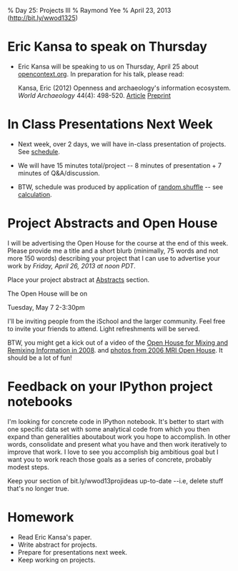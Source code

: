 % Day 25:  Projects III
% Raymond Yee 
% April 23, 2013  (<http://bit.ly/wwod1325>)

# Eric Kansa to speak on Thursday

* Eric Kansa will be speaking to us on Thursday, April 25 about [opencontext.org](http://opencontext.org/).
In preparation for his talk, please read:

    Kansa, Eric (2012) Openness and archaeology's information ecosystem. *World
    Archaeology* 44(4): 498-520.
    [Article](http://www.tandfonline.com/doi/full/10.1080/00438243.2012.737575)
    [Preprint](http://alexandriaarchive.org/blog/wp-content/uploads/2012/Kansa-Open-Archaeology-Self-Archive-Draft.pdf)

# In Class Presentations Next Week

* Next week, over 2 days, we will have in-class presentation of projects.  See [schedule](https://docs.google.com/a/berkeley.edu/document/d/1ZMZcai8k5YA-_re_ZWhdQFwTk0xmTbQP0UIaDlb72lE/edit#bookmark=id.rrx13a65j2j).

* We will have 15 minutes total/project -- 8 minutes of presentation + 7 minutes of Q&A/discussion. 

* BTW, schedule was produced by application of [random.shuffle](http://stackoverflow.com/a/2124370/7782) -- see [calculation](http://nbviewer.ipython.org/urls/raw.github.com/rdhyee/working-open-data/master/notebooks/Day_25_Project_Scheduling.ipynb).

# Project Abstracts and Open House

I will be advertising the Open House for the course at the end of this week. Please
provide me a title and a short blurb (minimally, 75 words and not more 150 words)
describing your project that I can use to advertise your work by *Friday,
April 26, 2013 at noon PDT*.

Place your project abstract at
[Abstracts](https://docs.google.com/a/berkeley.edu/document/d/1ZMZcai8k5YA-_re_ZWhdQFwTk0xmTbQP0UIaDlb72lE/edit#bookmark=id.zebdssfr8vuy)
section.

The Open House will be on 

Tuesday, May 7 2-3:30pm

I'll be inviting people from the iSchool and the larger community. Feel free to
invite your friends to attend. Light refreshments will be served.

BTW, you might get a kick out of a video of the [Open House for Mixing and Remixing Information in 2008](http://www.ustream.tv/recorded/409703).
and [photos from 2006 MRI Open House](http://www.flickr.com/photos/raymondyee/sets/72057594137253915/).  It should be a lot of fun!

# Feedback on your IPython project notebooks

I'm looking for concrete code in IPython notebook. It's better to start with one
specific data set with some analytical code from which you then expand
than generalities aboutabout work you hope to accomplish.  In other words, consolidate and present what you have
and then work iteratively to improve that work. I
love to see you accomplish big ambitious goal but I want you to work reach those goals as a series of concrete,
probably modest steps.

Keep your section of bit.ly/wwod13projideas up-to-date --i.e, delete stuff that's no longer true.

# Homework

* Read Eric Kansa's paper.
* Write abstract for projects.
* Prepare for presentations next week.
* Keep working on projects.


